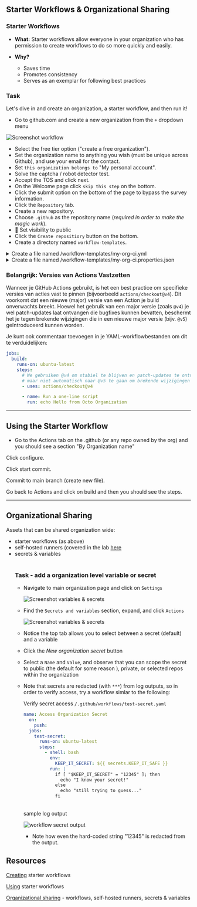 ## Starter Workflows & Organizational Sharing

### **Starter Workflows**

- **What:** Starter workflows allow everyone in your organization who has permission to create workflows to do so more quickly and easily.

- **Why?**
    - Saves time
    - Promotes consistency
    - Serves as an exemplar for following best practices

### **Task**

Let's dive in and create an organization, a starter workflow, and then run it!

- Go to github.com and create a new organization from the `+` dropdown menu

![Screenshot workflow](img/create-organization.png)
- Select the free tier option ("create a free organization").
- Set the organization name to anything you wish (must be unique across Github), and use your email for the contact.
- Set `this organization belongs to` "My personal account".
- Solve the captcha / robot detector test.
- Accept the TOS and click next.
- On the Welcome page click `skip this step` on the bottom.
- Click the submit option on the bottom of the page to bypass the survey information.
- Click the `Repository` tab.
- Create a new repository.
- Choose `.github` as the repository name (*required in order to make the magic work*).
- 📝 Set visibility to public
- Click the `Create repositiory` button on the bottom.
- Create a directory named `workflow-templates`.

<details>
    <summary>Create a file named /workflow-templates/my-org-ci.yml</summary>

```YAML
name: Octo Organization CI

on:
  push:
    branches: [ $default-branch ]
  pull_request:
    branches: [ $default-branch ]

jobs:
  build:
    runs-on: ubuntu-latest

    steps:
      - uses: actions/checkout@v3

      - name: Run a one-line script
        run: echo Hello from Octo Organization
```
</details>

<details>
    <summary>Create a file named /workflow-templates/my-org-ci.properties.json</summary>

```JSON
{
    "name": "Octo Organization Workflow",
    "description": "Octo Organization CI starter workflow.",
    "iconName": "example-icon",
    "categories": [
        "node", "js"
    ],
    "filePatterns": [
        "package.json$",
        "^Dockerfile",
        ".*\\.md$",
        ".*\.ya?ml"
    ]
}
```
</details>

### **Belangrijk: Versies van Actions Vastzetten**

Wanneer je GitHub Actions gebruikt, is het een best practice om specifieke versies van acties vast te pinnen (bijvoorbeeld `actions/checkout@v4`). Dit voorkomt dat een nieuwe (major) versie van een Action je build onverwachts breekt. Hoewel het gebruik van een major versie (zoals `@v4`) je wel patch-updates laat ontvangen die bugfixes kunnen bevatten, beschermt het je tegen brekende wijzigingen die in een nieuwe major versie (bijv. `@v5`) geïntroduceerd kunnen worden.

Je kunt ook commentaar toevoegen in je YAML-workflowbestanden om dit te verduidelijken:

```yaml
jobs:
  build:
    runs-on: ubuntu-latest
    steps:
      # We gebruiken @v4 om stabiel te blijven en patch-updates te ontvangen,
      # maar niet automatisch naar @v5 te gaan om brekende wijzigingen te voorkomen.
      - uses: actions/checkout@v4

      - name: Run a one-line script
        run: echo Hello from Octo Organization
```

---
## Using the Starter Workflow

- Go to the Actions tab on the .github (or any repo owned by the org) and you should see a section "By Organization name"

Click configure.

Click start commit.

Commit to main branch (create new file).

Go back to Actions and click on build and then you should see the steps.

---
## Organizational Sharing

  Assets that can be shared organization wide: 
  - starter workflows (as above)
  - self-hosted runners (covered in the lab [here](09-selfhosted-runner.md)
  - secrets & variables<br><br>
    ### **Task - add a organization level variable or secret** 
    - Navigate to main organization page and click on `Settings`
  
      ![Screenshot variables & secrets](img/organization-settings-tab.png)

    - Find the `Secrets and variables` section, expand, and click `Actions`

      ![Screenshot variables & secrets](img/secrets-and-variables.png)
    - Notice the top tab allows you to select between a secret (default) and a variable
    - Click the *New organization secret* button
    - Select a `Name` and `Value`, and observe that you can scope the secret to public (the default for some reason ), private, or selected repos within the organization
    - Note that secrets are redacted (with `***`) from log outputs, so in order to verify access, try a workflow simlar to the following:

      Verify secret access `/.github/workflows/test-secret.yaml`
        ```YAML
        name: Access Organization Secret
          on:
            push:
          jobs:
            test-secret:
              runs-on: ubuntu-latest
              steps:
                - shell: bash
                  env:
                    KEEP_IT_SECRET: ${{ secrets.KEEP_IT_SAFE }}
                  run: |
                    if [ "$KEEP_IT_SECRET" = "12345" ]; then
                      echo "I know your secret!"
                    else
                      echo "still trying to guess..."
                    fi
        ```
      </details>
      <br>
      sample log output

      ![workflow secret output](img/workflow-secret.png)

      - Note how even the hard-coded string "12345" is redacted from the output.

## Resources

[Creating](https://docs.github.com/en/actions/using-workflows/creating-starter-workflows-for-your-organization) starter workflows

[Using](https://docs.github.com/en/actions/using-workflows/using-starter-workflows) starter workflows

[Organizational sharing](https://docs.github.com/en/actions/using-workflows/sharing-workflows-secrets-and-runners-with-your-organization) - workflows, self-hosted runners, secrets & variables
